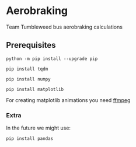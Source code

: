 # Aerobraking
Team Tumbleweed bus aerobraking calculations

## Prerequisites
`python -m pip install --upgrade pip`

`pip install tqdm`

`pip install numpy`

`pip install matplotlib`

For creating matplotlib animations you need [ffmpeg](https://www.wikihow.com/Install-FFmpeg-on-Windows)

### Extra
In the future we might use:

`pip install pandas`
